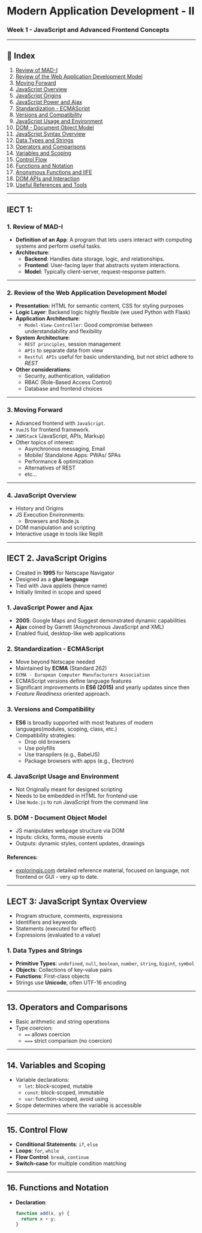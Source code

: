 # Modern Application Development - II  
### Week 1 - JavaScript and Advanced Frontend Concepts  

---

## 📑 Index

1. [Review of MAD-I](#1-review-of-mad-i)
2. [Review of the Web Application Development Model](#2-review-of-the-web-application-development-model)
3. [Moving Forward](#3-moving-forward)
4. [JavaScript Overview](#4-javascript-overview)
5. [JavaScript Origins](#5-javascript-origins)
6. [JavaScript Power and Ajax](#6-javascript-power-and-ajax)
7. [Standardization - ECMAScript](#7-standardization---ecmascript)
8. [Versions and Compatibility](#8-versions-and-compatibility)
9. [JavaScript Usage and Environment](#9-javascript-usage-and-environment)
10. [DOM - Document Object Model](#10-dom---document-object-model)
11. [JavaScript Syntax Overview](#11-javascript-syntax-overview)
12. [Data Types and Strings](#12-data-types-and-strings)
13. [Operators and Comparisons](#13-operators-and-comparisons)
14. [Variables and Scoping](#14-variables-and-scoping)
15. [Control Flow](#15-control-flow)
16. [Functions and Notation](#16-functions-and-notation)
17. [Anonymous Functions and IIFE](#17-anonymous-functions-and-iife)
18. [DOM APIs and Interaction](#18-dom-apis-and-interaction)
19. [Useful References and Tools](#19-useful-references-and-tools)

---

## lECT 1:
### 1. Review of MAD-I

- **Definition of an App**: A program that lets users interact with computing systems and perform useful tasks.
- **Architecture**:
  - **Backend**: Handles data storage, logic, and relationships.
  - **Frontend**: User-facing layer that abstracts system interactions.
  - **Model**: Typically client-server, request-response pattern.

---

### 2. Review of the Web Application Development Model

- **Presentation**: HTML for semantic content, CSS for styling purposes
- **Logic Layer**: Backend logic highly flexible (we used Python with Flask)
- **Application Architecture**:
  - `Model-View-Controller`: Good compromise between understandability and flexibility
- **System Architecture**:
  - `REST principles`, session management
  - `APIs` to separate data from view
  - `Restful APIs` useful for basic understanding, but not strict adhere to *REST*
- **Other considerations**:
  - Security, authentication, validation
  - RBAC (Role-Based Access Control)
  - Database and frontend choices

---

### 3. Moving Forward

- Advanced frontend with `JavaScript`.
- `VueJS` for frontend framework.
- `JAMStack` (JavaScript, APIs, Markup)
- Other topics of interest:
  - Asynchronous messaging, Email
  - Mobile/ Standalone Apps: PWAs/ SPAs
  - Performance & optimization
  - Alternatives of REST
  - etc...

---

### 4. JavaScript Overview

- History and Origins
- JS Execution Environments:
  - Browsers and Node.js
- DOM manipulation and scripting
- Interactive usage in tools like Replit

---

## lECT 2. JavaScript Origins

- Created in **1995** for Netscape Navigator
- Designed as a **glue language**
- Tied with Java applets (hence name)
- Initially limited in scope and speed


### 1. JavaScript Power and Ajax

- **2005**: Google Maps and Suggest demonstrated dynamic capabilities
- **Ajax** coined by Garrett (Asynchronous JavaScript and XML)
- Enabled fluid, desktop-like web applications


### 2. Standardization - ECMAScript

- Move beyond Netscape needed
- Maintained by **ECMA** (Standard 262)
- `ECMA - European Computer Manufacturers Association`
- ECMAScript versions define language features
- Significant improvements in **ES6 (2015)** and yearly updates since then
- _Feature Readiness_ oriented approach.


### 3. Versions and Compatibility

- **ES6** is broadly supported with most features of modern languages(modules, scoping, class, etc.)
- Compatibility strategies:
  - Drop old browsers
  - Use polyfills
  - Use transpilers (e.g., BabelJS)
  - Package browsers with apps (e.g., Electron)


### 4. JavaScript Usage and Environment

- Not Originally meant for designed scripting
- Needs to be embedded in HTML for frontend use
- Use `Node.js` to run JavaScript from the command line


### 5. DOM - Document Object Model

- JS manipulates webpage structure via DOM
- Inputs: clicks, forms, mouse events
- Outputs: dynamic styles, content updates, drawings

#### References:
* [exploringjs.com](https://exploringjs.com/js/index.html) detailed reference material, focused on language, not frontend or GUI - very up to date.
---

## LECT 3: JavaScript Syntax Overview

- Program structure, comments, expressions
- Identifiers and keywords
- Statements (executed for effect)
- Expressions (evaluated to a value)


### 1. Data Types and Strings

- **Primitive Types**: `undefined`, `null`, `boolean`, `number`, `string`, `bigint`, `symbol`
- **Objects**: Collections of key-value pairs
- **Functions**: First-class objects
- Strings use **Unicode**, often UTF-16 encoding

---

## 13. Operators and Comparisons

- Basic arithmetic and string operations
- Type coercion:
  - `==` allows coercion
  - `===` strict comparison (no coercion)

---

## 14. Variables and Scoping

- Variable declarations:
  - `let`: block-scoped, mutable
  - `const`: block-scoped, immutable
  - `var`: function-scoped, avoid using
- Scope determines where the variable is accessible

---

## 15. Control Flow

- **Conditional Statements**: `if`, `else`
- **Loops**: `for`, `while`
- **Flow Control**: `break`, `continue`
- **Switch-case** for multiple condition matching

---

## 16. Functions and Notation

- **Declaration**:
  ```js
  function add(x, y) {
    return x + y;
  }
```
